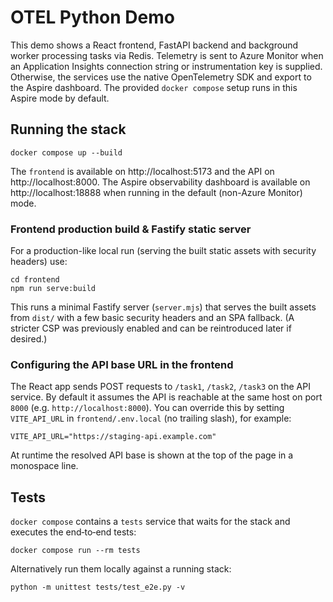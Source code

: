 # OTEL Python Demo

This demo shows a React frontend, FastAPI backend and background worker processing tasks via Redis.
Telemetry is sent to Azure Monitor when an Application Insights connection string or instrumentation key is supplied. Otherwise, the services use the native OpenTelemetry SDK and export to the Aspire dashboard. The provided `docker compose` setup runs in this Aspire mode by default.

## Running the stack

```
docker compose up --build
```

The `frontend` is available on http://localhost:5173 and the API on http://localhost:8000.
The Aspire observability dashboard is available on http://localhost:18888 when running in the default (non-Azure Monitor) mode.

### Frontend production build & Fastify static server

For a production-like local run (serving the built static assets with security headers) use:

```
cd frontend
npm run serve:build
```

This runs a minimal Fastify server (`server.mjs`) that serves the built assets from `dist/` with a few basic security headers and an SPA fallback. (A stricter CSP was previously enabled and can be reintroduced later if desired.)

### Configuring the API base URL in the frontend

The React app sends POST requests to `/task1`, `/task2`, `/task3` on the API service. By default it assumes the API is reachable at the same host on port `8000` (e.g. `http://localhost:8000`). You can override this by setting `VITE_API_URL` in `frontend/.env.local` (no trailing slash), for example:

```
VITE_API_URL="https://staging-api.example.com"
```

At runtime the resolved API base is shown at the top of the page in a monospace line.

## Tests

`docker compose` contains a `tests` service that waits for the stack and executes the end‑to‑end tests:

```
docker compose run --rm tests
```

Alternatively run them locally against a running stack:

```
python -m unittest tests/test_e2e.py -v
```
